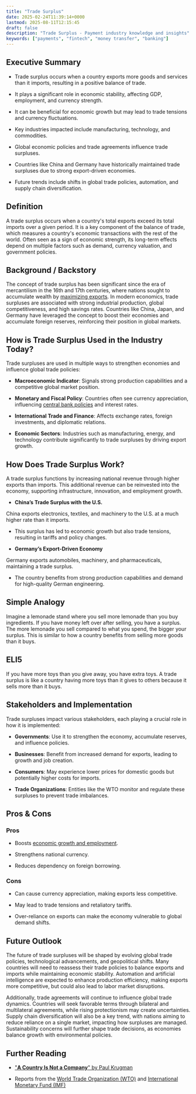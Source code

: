 ```yaml
---
title: "Trade Surplus"
date: 2025-02-24T11:39:14+0000
lastmod: 2025-08-11T12:15:45
draft: false
description: "Trade Surplus - Payment industry knowledge and insights"
keywords: ["payments", "fintech", "money transfer", "banking"]
---
```


## Executive Summary

- Trade surplus occurs when a country exports more goods and services than it imports, resulting in a positive balance of trade.

- It plays a significant role in economic stability, affecting GDP, employment, and currency strength.

- It can be beneficial for economic growth but may lead to trade tensions and currency fluctuations.

- Key industries impacted include manufacturing, technology, and commodities.

- Global economic policies and trade agreements influence trade surpluses.

- Countries like China and Germany have historically maintained trade surpluses due to strong export-driven economies.

- Future trends include shifts in global trade policies, automation, and supply chain diversification.

## Definition

A trade surplus occurs when a country's total exports exceed its total imports over a given period. It is a key component of the balance of trade, which measures a country's economic transactions with the rest of the world. Often seen as a sign of economic strength, its long-term effects depend on multiple factors such as demand, currency valuation, and government policies.

## Background / Backstory

The concept of trade surplus has been significant since the era of mercantilism in the 16th and 17th centuries, where nations sought to accumulate wealth by [maximizing exports](https://faisalkhanllc.xyz/resources/payments-wiki/i/international-trade/). In modern economics, trade surpluses are associated with strong industrial production, global competitiveness, and high savings rates. Countries like China, Japan, and Germany have leveraged the concept to boost their economies and accumulate foreign reserves, reinforcing their position in global markets.

## How is Trade Surplus Used in the Industry Today?

Trade surpluses are used in multiple ways to strengthen economies and influence global trade policies:

- **Macroeconomic Indicator**: Signals strong production capabilities and a competitive global market position.

- **Monetary and Fiscal Policy**: Countries often see currency appreciation, influencing [central bank policies](https://faisalkhanllc.xyz/resources/payments-wiki/m/monetary-policy/) and interest rates.

- **International Trade and Finance**: Affects exchange rates, foreign investments, and diplomatic relations.

- **Economic Sectors**: Industries such as manufacturing, energy, and technology contribute significantly to trade surpluses by driving export growth.

## How Does Trade Surplus Work?

A trade surplus functions by increasing national revenue through higher exports than imports. This additional revenue can be reinvested into the economy, supporting infrastructure, innovation, and employment growth.

- **China’s Trade Surplus with the U.S.**

China exports electronics, textiles, and machinery to the U.S. at a much higher rate than it imports.

- This surplus has led to economic growth but also trade tensions, resulting in tariffs and policy changes.

- **Germany’s Export-Driven Economy**

Germany exports automobiles, machinery, and pharmaceuticals, maintaining a trade surplus.

- The country benefits from strong production capabilities and demand for high-quality German engineering.

## Simple Analogy

Imagine a lemonade stand where you sell more lemonade than you buy ingredients. If you have money left over after selling, you have a surplus. The more lemonade you sell compared to what you spend, the bigger your surplus. This is similar to how a country benefits from selling more goods than it buys.

## ELI5

If you have more toys than you give away, you have extra toys. A trade surplus is like a country having more toys than it gives to others because it sells more than it buys.

## Stakeholders and Implementation

Trade surpluses impact various stakeholders, each playing a crucial role in how it is implemented:

- **Governments**: Use it to strengthen the economy, accumulate reserves, and influence policies.

- **Businesses**: Benefit from increased demand for exports, leading to growth and job creation.

- **Consumers**: May experience lower prices for domestic goods but potentially higher costs for imports.

- **Trade Organizations**: Entities like the WTO monitor and regulate these surpluses to prevent trade imbalances.

## Pros & Cons

### Pros

- Boosts [economic growth and employment](https://faisalkhanllc.xyz/resources/payments-wiki/e/exponential-growth/).

- Strengthens national currency.

- Reduces dependency on foreign borrowing.

### Cons

- Can cause currency appreciation, making exports less competitive.

- May lead to trade tensions and retaliatory tariffs.

- Over-reliance on exports can make the economy vulnerable to global demand shifts.

## Future Outlook

The future of trade surpluses will be shaped by evolving global trade policies, technological advancements, and geopolitical shifts. Many countries will need to reassess their trade policies to balance exports and imports while maintaining economic stability. Automation and artificial intelligence are expected to enhance production efficiency, making exports more competitive, but could also lead to labor market disruptions.

Additionally, trade agreements will continue to influence global trade dynamics. Countries will seek favorable terms through bilateral and multilateral agreements, while rising protectionism may create uncertainties. Supply chain diversification will also be a key trend, with nations aiming to reduce reliance on a single market, impacting how surpluses are managed. Sustainability concerns will further shape trade decisions, as economies balance growth with environmental policies.

## Further Reading

- ["**A Country Is Not a Company**" by Paul Krugman](https://hbr.org/1996/01/a-country-is-not-a-company)

- Reports from the [World Trade Organization (WTO)](https://www.wto.org/) and [International Monetary Fund (IMF)](https://www.imf.org/en/Publications)
